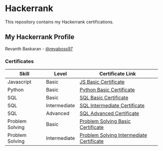 # Hackerrank
This repository contains my Hackerrank certifications.

## My Hackerrank Profile

Revanth Baskaran - [@revaboss97](https://www.hackerrank.com/revaboss97)

### Certificates
Skill | Level | Certificate Link
--- | --- | ---
Javascript | Basic | [JS Basic Certificate](https://github.com/Revanth-Baskaran/hackerrank-certificates/blob/main/certificates/JavaScript%20(Basic).png)
Python | Basic | [Python Basic Certificate](https://github.com/Revanth-Baskaran/hackerrank-certificates/blob/main/certificates/Python%20(Basic).png)
SQL | Basic | [SQL Basic Certificate](https://github.com/Revanth-Baskaran/hackerrank-certificates/blob/main/certificates/SQL%20(Basic).png)
SQL | Intermediate | [SQL Intermediate Certificate](https://github.com/Revanth-Baskaran/hackerrank-certificates/blob/main/certificates/SQL%20(Intermediate).png)
SQL | Advanced | [SQL Advanced Certificate](https://github.com/Revanth-Baskaran/hackerrank-certificates/blob/main/certificates/SQL%20(Advanced).png)
Problem Solving | Basic | [Problem Solving Basic Certificate](https://github.com/Revanth-Baskaran/hackerrank-certificates/blob/main/certificates/Problem%20Solving%20(Basic).png)
Problem Solving | Intermediate | [Problem Solving Intermediate Certificate](https://github.com/Revanth-Baskaran/hackerrank-certificates/blob/main/certificates/Problem%20Solving%20(Intermediate).png)
